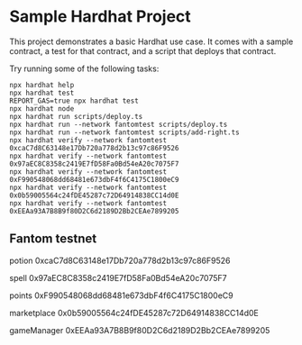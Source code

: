 # Sample Hardhat Project

This project demonstrates a basic Hardhat use case. It comes with a sample contract, a test for that contract, and a script that deploys that contract.

Try running some of the following tasks:

```shell
npx hardhat help
npx hardhat test
REPORT_GAS=true npx hardhat test
npx hardhat node
npx hardhat run scripts/deploy.ts
npx hardhat run --network fantomtest scripts/deploy.ts
npx hardhat run --network fantomtest scripts/add-right.ts
npx hardhat verify --network fantomtest 0xcaC7d8C63148e17Db720a778d2b13c97c86F9526
npx hardhat verify --network fantomtest 0x97aEC8C8358c2419E7fD58Fa0Bd54eA20c7075F7
npx hardhat verify --network fantomtest 0xF990548068dd68481e673dbF4f6C4175C1800eC9
npx hardhat verify --network fantomtest 0x0b59005564c24fDE45287c72D64914838CC14d0E
npx hardhat verify --network fantomtest 0xEEAa93A7B8B9f80D2C6d2189D2Bb2CEAe7899205
```

## Fantom testnet
potion 0xcaC7d8C63148e17Db720a778d2b13c97c86F9526

spell 0x97aEC8C8358c2419E7fD58Fa0Bd54eA20c7075F7

points 0xF990548068dd68481e673dbF4f6C4175C1800eC9

marketplace 0x0b59005564c24fDE45287c72D64914838CC14d0E

gameManager 0xEEAa93A7B8B9f80D2C6d2189D2Bb2CEAe7899205